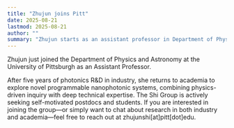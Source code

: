 ```yaml
---
title: "Zhujun joins Pitt"
date: 2025-08-21
lastmod: 2025-08-21
author: ""
summary: "Zhujun starts as an assistant professor in Department of Physics and Astronomy at the University of Pittsburgh"
---
```

<!--more-->
Zhujun just joined the Department of Physics and Astronomy at the University of Pittsburgh as an Assistant Professor. 

After five years of photonics R&D in industry, she returns to academia to explore novel programmable nanophotonic systems, combining physics-driven inquiry with deep technical expertise. The Shi Group is actively seeking self-motivated postdocs and students. If you are interested in joining the group—or simply want to chat about research in both industry and academia—feel free to reach out at zhujunshi[at]pitt[dot]edu.
